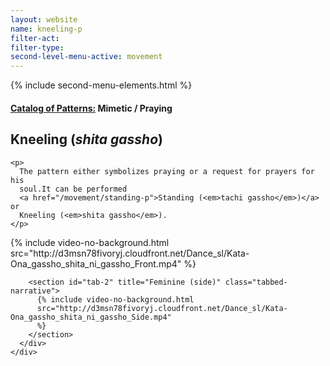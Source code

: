 ```yaml
---
layout: website
name: kneeling-p
filter-act:
filter-type:
second-level-menu-active: movement
---
```


{% include second-menu-elements.html %}

<main class="page-content">
  <div class="text-container">
    <h4><a href="/movement/">Catalog of Patterns:</a> Mimetic / Praying</h4>
    <h2>Kneeling (<em>shita gassho</em>)</h2>

    <p>
      The pattern either symbolizes praying or a request for prayers for his
      soul.It can be performed
      <a href="/movement/standing-p">Standing (<em>tachi gassho</em>)</a> or
      Kneeling (<em>shita gassho</em>).
    </p>
  </div>
  <div class="tabs-container">
    <div class="tabs-container__links">
      <div class="wrapper">
        <div id="tabs"></div>
      </div>
    </div>
    <div class="tabs-container__content">
      <div class="wrapper">
        <section id="tab-1" title="Feminine (front)" class="tabbed-narrative">
          {% include video-no-background.html
          src="http://d3msn78fivoryj.cloudfront.net/Dance_sl/Kata-Ona_gassho_shita_ni_gassho_Front.mp4"
          %}
        </section>

        <section id="tab-2" title="Feminine (side)" class="tabbed-narrative">
          {% include video-no-background.html
          src="http://d3msn78fivoryj.cloudfront.net/Dance_sl/Kata-Ona_gassho_shita_ni_gassho_Side.mp4"
          %}
        </section>
      </div>
    </div>
  </div>
</main>
